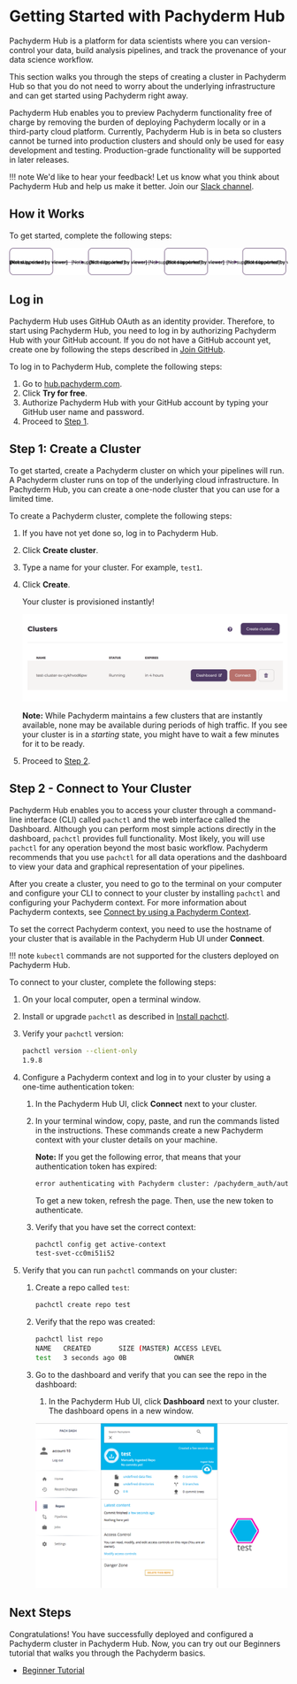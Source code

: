 # Getting Started with Pachyderm Hub

Pachyderm Hub is a platform for data scientists where you can
version-control your data, build analysis pipelines, and
track the provenance of your data science workflow.

This section walks you through
the steps of creating a cluster in Pachyderm Hub so that
you do not need to worry about the underlying infrastructure
and can get started using Pachyderm right away.

<!--Follow the steps below to configure your first Pachyderm pipeline or
watch the 2-minute [Getting Started Screencast](../tutorials/screencast-opencv.html).-->

Pachyderm Hub enables you to preview Pachyderm functionality
free of charge by removing the burden of deploying Pachyderm locally
or in a third-party cloud platform. Currently, Pachyderm Hub is in beta
so clusters cannot be turned into production clusters and should only
be used for easy development and testing. Production-grade functionality
will be supported in later releases.

!!! note
    We'd like to hear your feedback! Let us know what you think
    about Pachyderm Hub and help us make it better.
    Join our [Slack channel](http://slack.pachyderm.io).

## How it Works

To get started, complete the following steps:

![Pachyderm Hub Steps](../assets/images/d_pachub_steps.svg)

## Log in

Pachyderm Hub uses GitHub OAuth as an identity provider. Therefore,
to start using Pachyderm Hub, you need to log in by authorizing
Pachyderm Hub with your GitHub account. If you do not
have a GitHub account yet, create one by following the steps described
in [Join GitHub](https://github.com/join).

To log in to Pachyderm Hub, complete the following steps:

1. Go to [hub.pachyderm.com](https://hub.pachyderm.com).
1. Click **Try for free**.
1. Authorize Pachyderm Hub with your GitHub account by typing your
   GitHub user name and password.
1. Proceed to [Step 1](#step-1-create-a-cluster).

## Step 1: Create a Cluster

To get started, create a Pachyderm cluster on which your pipelines will run.
A Pachyderm cluster runs on top of the underlying cloud infrastructure.
In Pachyderm Hub, you can create a one-node cluster that you can use for
a limited time.

To create a Pachyderm cluster, complete the following steps:

1. If you have not yet done so, log in to Pachyderm Hub.
1. Click **Create cluster**.
1. Type a name for your cluster. For example, `test1`.
1. Click **Create**.

   Your cluster is provisioned instantly!

   ![Pachub cluster](../assets/images/s_pachub_cluster.png)

   **Note:** While Pachyderm maintains a few clusters that are instantly
   available, none may be available during periods of high traffic. If
   you see your cluster is in a *starting* state, you might have to wait a few
   minutes for it to be ready.

1. Proceed to [Step 2](#step-2-connect-to-your-cluster).

## Step 2 - Connect to Your Cluster

Pachyderm Hub enables you to access your cluster through a command-line
interface (CLI) called `pachctl` and the web interface called the Dashboard.
Although you can perform most simple actions directly in the dashboard,
`pachctl` provides full functionality. Most likely, you will use
`pachctl` for any operation beyond the most basic workflow.
Pachyderm recommends that you use `pachctl` for all data operations and
the dashboard to view your data and graphical representation of your
pipelines.

After you create a cluster, you need to go to the terminal on your computer
and configure your CLI to connect to your cluster by installing `pachctl`
and configuring your Pachyderm context. For more information about
Pachyderm contexts, see [Connect by using a Pachyderm Context](../../deploy-manage/deploy/connect-to-cluster/#connect-by-using-a-pachyderm-context).

To set the correct Pachyderm context, you need to use the hostname
of your cluster that is available in the Pachyderm Hub UI under **Connect**.

!!! note
    `kubectl` commands are not supported for the clusters deployed
    on Pachyderm Hub.

To connect to your cluster, complete the following steps:

1. On your local computer, open a terminal window.
1. Install or upgrade  `pachctl` as described in
   [Install pachctl](../../getting_started/local_installation/#install-pachctl).

1. Verify your `pachctl` version:

   ```bash
   pachctl version --client-only
   1.9.8
   ```

1. Configure a Pachyderm context and log in to your
   cluster by using a one-time authentication token:

   1. In the Pachyderm Hub UI, click **Connect** next to your cluster.
   1. In your terminal window, copy, paste, and run the commands listed in
      the instructions.
      These commands create a new Pachyderm context with your cluster
      details on your machine.

      **Note:** If you get the following error, that means that your authentication
      token has expired:

      ```bash
      error authenticating with Pachyderm cluster: /pachyderm_auth/auth-codes/ e14ccfafb35d4768f4a73b2dc9238b365492b88e98b76929d82ef0c6079e0027 not found
      ```

      To get a new token, refresh the page. Then, use
      the new token to authenticate.

   1. Verify that you have set the correct context:

      ```bash
      pachctl config get active-context
      test-svet-cc0mi51i52
      ```

1. Verify that you can run `pachctl` commands on your cluster:

   1. Create a repo called `test`:

      ```bash
      pachctl create repo test
      ```

   1. Verify that the repo was created:

      ```bash
      pachctl list repo
      NAME   CREATED       SIZE (MASTER) ACCESS LEVEL
      test   3 seconds ago 0B            OWNER
      ```

   1. Go to the dashboard and verify that you can see the repo in the
      dashboard:

      1. In the Pachyderm Hub UI, click **Dashboard** next to your cluster.
      The dashboard opens in a new window.

      ![repo_ready](../assets/images/s_pachub_ready.png)

## Next Steps

Congratulations! You have successfully deployed and configured a Pachyderm
cluster in Pachyderm Hub. Now, you can try out our Beginners tutorial that walks
you through the Pachyderm basics.

* [Beginner Tutorial](../getting_started/beginner_tutorial.md)
